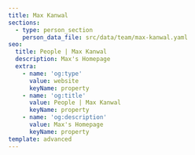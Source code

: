 ```yaml
---
title: Max Kanwal
sections:
  - type: person_section
    person_data_file: src/data/team/max-kanwal.yaml
seo:
  title: People | Max Kanwal
  description: Max's Homepage
  extra:
    - name: 'og:type'
      value: website
      keyName: property
    - name: 'og:title'
      value: People | Max Kanwal
      keyName: property
    - name: 'og:description'
      value: Max's Homepage
      keyName: property
template: advanced
---
```

